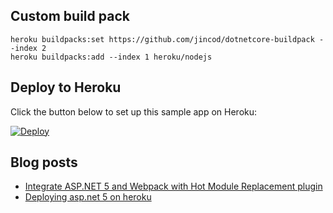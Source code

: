 ## Custom build pack
```
heroku buildpacks:set https://github.com/jincod/dotnetcore-buildpack --index 2
heroku buildpacks:add --index 1 heroku/nodejs
```
## Deploy to Heroku
Click the button below to set up this sample app on Heroku:

[![Deploy](https://www.herokucdn.com/deploy/button.svg)](https://heroku.com/deploy?template=https://github.com/jincod/AspNet5DemoApp)

## Blog posts

- [Integrate ASP.NET 5 and Webpack with Hot Module Replacement plugin](http://jincod.tumblr.com/post/135043543538/integrate-aspnet-5-and-webpack-with-hot-module)
- [Deploying asp.net 5 on heroku](http://jincod.tumblr.com/post/131004166948/deploying-aspnet-5-on-heroku)
